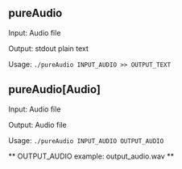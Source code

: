 ## pureAudio

Input:
	Audio file

Output:
	stdout plain text

Usage:  `./pureAudio INPUT_AUDIO >> OUTPUT_TEXT`

## pureAudio[Audio]

Input:
	Audio file

Output:
	Audio file

Usage:  `./pureAudio INPUT_AUDIO OUTPUT_AUDIO`

** OUTPUT_AUDIO example: output_audio.wav **